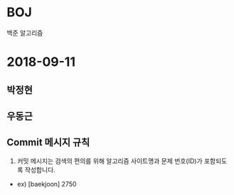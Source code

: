 # BOJ
백준 알고리즘



# 2018-09-11 

## 박정현


## 우동근




## Commit 메시지 규칙

1. 커밋 메시지는 검색의 편의를 위해 알고리즘 사이트명과 문제 번호(ID)가 포함되도록 작성합니다.
- ex) [baekjoon] 2750 
